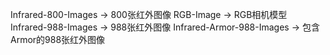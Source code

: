 Infrared-800-Images -> 800张红外图像
RGB-Image ->  RGB相机模型
Infrared-988-Images -> 988张红外图像
Infrared-Armor-988-Images -> 包含Armor的988张红外图像
